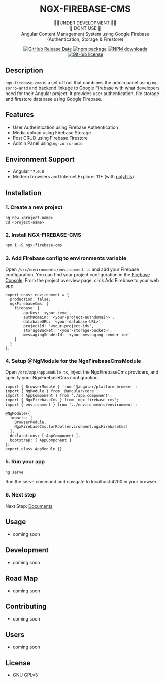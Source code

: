 <h1 align="center">
NGX-FIREBASE-CMS
</h1>

<div align="center">
🛑🛑UNDER DEVELOPMENT 🛑🛑
</div>

<div align="center">
🛑 DONT USE 🛑
</div>

<div align="center">
Angular Content Management System using Google Firebase (Authentication, Storage &amp; Firestore)

[![GitHub Release Date](https://img.shields.io/github/release-date/AppQuick/ngx-firebase-cms.svg?style=flat-square)](https://github.com/AppQuick/ngx-firebase-cms/releases)
[![npm package](https://img.shields.io/npm/v/ngx-firebase-cms.svg?style=flat-square)](https://www.npmjs.org/package/ngx-firebase-cms)
[![NPM downloads](http://img.shields.io/npm/dm/ngx-firebase-cms.svg?style=flat-square)](https://npmjs.org/package/ngx-firebase-cms)
[![GitHub license](https://img.shields.io/npm/l/ngx-firebase-cms.svg?style=flat-square)](https://github.com/AppQuick/ngx-firebase-cms/blob/master/LICENSE)

</div>

## Description
`ngx-firebase-cms` is a set of tool that combines the admin panel using `ng-zorro-antd` and backend linkage to Google Firebase with what developers need for their Angular project. It provides user authentication, file storage and firestore database using Google Firebase.

## Features
- User Authentication using Firebase Authentication
- Media upload using Firebase Storage
- Post CRUD using Firebase Firestore
- Admin Panel using `ng-zorro-antd`

## Environment Support
- Angular `^7.0.0`
- Modern browsers and Internet Explorer 11+ (with [polyfills](https://angular.io/guide/browser-support))

## Installation
### 1. Create a new project
```
ng new <project-name>
cd <project-name>
```

### 2. Install NGX-FIREBASE-CMS
```
npm i -S ngx-firebase-cms
```

### 3. Add Firebase config to environments variable
Open `/src/environments/environment.ts` and add your Firebase configuration. You can find your project configuration in the [Firebase Console](https://console.firebase.google.com/). From the project overview page, click Add Firebase to your web app.
```
export const environment = {
  production: false,
  ngxFirebaseCms: {
    firebase: {
        apiKey: '<your-key>',
        authDomain: '<your-project-authdomain>',
        databaseURL: '<your-database-URL>',
        projectId: '<your-project-id>',
        storageBucket: '<your-storage-bucket>',
        messagingSenderId: '<your-messaging-sender-id>'
    }
  }
};
```
### 4. Setup @NgModule for the NgxFirebaseCmsModule
Open `/src/app/app.module.ts`, inject the NgxFirebaseCms providers, and specify your NgxFirebaseCms configuration.
```
import { BrowserModule } from '@angular/platform-browser';
import { NgModule } from '@angular/core';
import { AppComponent } from './app.component';
import { NgxFirebaseCms } from 'ngx-firebase-cms';
import { environment } from '../environments/environment';

@NgModule({
  imports: [
    BrowserModule,
    NgxFirebaseCms.forRoot(environment.ngxFirebaseCms)
  ],
  declarations: [ AppComponent ],
  bootstrap: [ AppComponent ]
})
export class AppModule {}
```

### 5. Run your app
```
ng serve
```
Run the serve command and navigate to localhost:4200 in your browser.

### 6. Next step
Next Step: [Documents](#)

## Usage
- coming soon

## Development
- coming soon

## Road Map
- coming soon

## Contributing
- coming soon

## Users
- coming soon

## License
- GNU GPLv3
